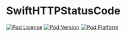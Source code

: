 # SwiftHTTPStatusCode
[![Pod License](http://img.shields.io/cocoapods/l/SwiftHTTPStatusCode.svg)](http://opensource.org/licenses/MIT)
[![Pod Version](http://img.shields.io/cocoapods/v/SwiftHTTPStatusCode.svg)](http://cocoadocs.org/docsets/SwiftHTTPStatusCode/)
[![Pod Platform](http://img.shields.io/cocoapods/p/SwiftHTTPStatusCode.svg)](http://cocoadocs.org/docsets/SwiftHTTPStatusCode/)
